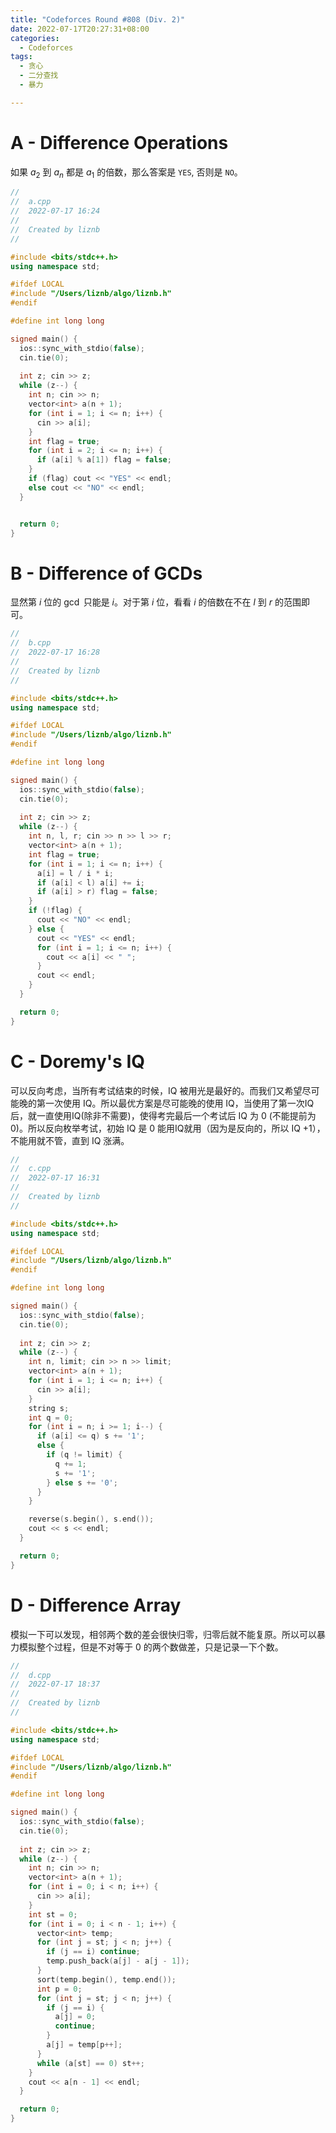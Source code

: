 ```yaml
---
title: "Codeforces Round #808 (Div. 2)"
date: 2022-07-17T20:27:31+08:00
categories:
  - Codeforces
tags:
  - 贪心
  - 二分查找
  - 暴力

---
```


# A - Difference Operations

如果 $a_{2}$ 到 $a_{n}$ 都是 $a_{1}$ 的倍数，那么答案是 `YES`, 否则是 `NO`。

```cpp
//
//  a.cpp
//  2022-07-17 16:24
//
//  Created by liznb
//  

#include <bits/stdc++.h>
using namespace std;

#ifdef LOCAL
#include "/Users/liznb/algo/liznb.h"
#endif

#define int long long

signed main() {
  ios::sync_with_stdio(false); 
  cin.tie(0);
   
  int z; cin >> z; 
  while (z--) {
    int n; cin >> n;
    vector<int> a(n + 1);
    for (int i = 1; i <= n; i++) {
      cin >> a[i];
    }
    int flag = true;
    for (int i = 2; i <= n; i++) {
      if (a[i] % a[1]) flag = false;
    }
    if (flag) cout << "YES" << endl;
    else cout << "NO" << endl;
  }


  return 0;
}
```

# B - Difference of GCDs

显然第 $i$ 位的 $\gcd$ 只能是 $i$。对于第 $i$ 位，看看 $i$ 的倍数在不在 $l$ 到 $r$ 的范围即可。

```cpp
//
//  b.cpp
//  2022-07-17 16:28
//
//  Created by liznb
//  

#include <bits/stdc++.h>
using namespace std;

#ifdef LOCAL
#include "/Users/liznb/algo/liznb.h"
#endif

#define int long long

signed main() {
  ios::sync_with_stdio(false); 
  cin.tie(0);
   
  int z; cin >> z; 
  while (z--) {
    int n, l, r; cin >> n >> l >> r;
    vector<int> a(n + 1);
    int flag = true;
    for (int i = 1; i <= n; i++) {
      a[i] = l / i * i;
      if (a[i] < l) a[i] += i;
      if (a[i] > r) flag = false;
    }
    if (!flag) {
      cout << "NO" << endl;
    } else {
      cout << "YES" << endl;
      for (int i = 1; i <= n; i++) {
        cout << a[i] << " ";
      }
      cout << endl;
    }
  }

  return 0;
}
```

# C - Doremy's IQ

可以反向考虑，当所有考试结束的时候，IQ 被用光是最好的。而我们又希望尽可能晚的第一次使用 IQ。所以最优方案是尽可能晚的使用 IQ，当使用了第一次IQ后，就一直使用IQ(除非不需要)，使得考完最后一个考试后 IQ 为 $0$ (不能提前为 $0$)。所以反向枚举考试，初始 IQ 是 $0$ 能用IQ就用（因为是反向的，所以 IQ $+ 1$），不能用就不管，直到 IQ 涨满。

```cpp
//
//  c.cpp
//  2022-07-17 16:31
//
//  Created by liznb
//  

#include <bits/stdc++.h>
using namespace std;

#ifdef LOCAL
#include "/Users/liznb/algo/liznb.h"
#endif

#define int long long

signed main() {
  ios::sync_with_stdio(false); 
  cin.tie(0);
   
  int z; cin >> z; 
  while (z--) {
    int n, limit; cin >> n >> limit;
    vector<int> a(n + 1);
    for (int i = 1; i <= n; i++) {
      cin >> a[i];
    }
    string s;
    int q = 0;
    for (int i = n; i >= 1; i--) {
      if (a[i] <= q) s += '1';
      else {
        if (q != limit) {
          q += 1;
          s += '1';
        } else s += '0';
      }
    }

    reverse(s.begin(), s.end());
    cout << s << endl;
  }

  return 0;
}
```

# D - Difference Array

模拟一下可以发现，相邻两个数的差会很快归零，归零后就不能复原。所以可以暴力模拟整个过程，但是不对等于 $0$ 的两个数做差，只是记录一下个数。

```cpp
//
//  d.cpp
//  2022-07-17 18:37
//
//  Created by liznb
//  

#include <bits/stdc++.h>
using namespace std;

#ifdef LOCAL
#include "/Users/liznb/algo/liznb.h"
#endif

#define int long long

signed main() {
  ios::sync_with_stdio(false); 
  cin.tie(0);
   
  int z; cin >> z; 
  while (z--) {
    int n; cin >> n;
    vector<int> a(n + 1);
    for (int i = 0; i < n; i++) {
      cin >> a[i];
    }
    int st = 0;
    for (int i = 0; i < n - 1; i++) {
      vector<int> temp;  
      for (int j = st; j < n; j++) {
        if (j == i) continue;
        temp.push_back(a[j] - a[j - 1]);
      }
      sort(temp.begin(), temp.end());
      int p = 0;
      for (int j = st; j < n; j++) {
        if (j == i) {
          a[j] = 0;
          continue;
        }
        a[j] = temp[p++];
      }
      while (a[st] == 0) st++;
    }
    cout << a[n - 1] << endl;
  }

  return 0;
}
```
